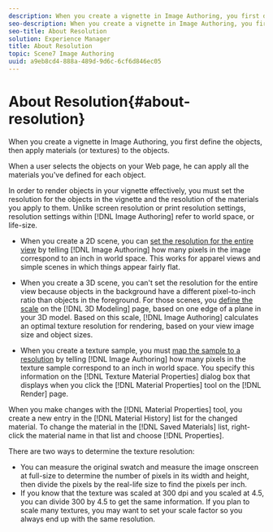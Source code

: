 ```yaml
---
description: When you create a vignette in Image Authoring, you first define the objects, then apply materials (or textures) to the objects.
seo-description: When you create a vignette in Image Authoring, you first define the objects, then apply materials (or textures) to the objects.
seo-title: About Resolution
solution: Experience Manager
title: About Resolution
topic: Scene7 Image Authoring
uuid: a9eb8cd4-888a-489d-9d6c-6cf6d846ec05
---
```


# About Resolution{#about-resolution}

When you create a vignette in Image Authoring, you first define the objects, then apply materials (or textures) to the objects.

When a user selects the objects on your Web page, he can apply all the materials you've defined for each object.

In order to render objects in your vignette effectively, you must set the resolution for the objects in the vignette and the resolution of the materials you apply to them. Unlike screen resolution or print resolution settings, resolution settings within [!DNL Image Authoring] refer to world space, or life-size.

* When you create a 2D scene, you can [set the resolution for the entire view](../c-vat-obj-pg/c-vat-abt-obj-pg/t-vat-scale-2d-img.md#task-fd3d9be735144994acf9ebe2e45d84ed) by telling [!DNL Image Authoring] how many pixels in the image correspond to an inch in world space. This works for apparel views and simple scenes in which things appear fairly flat. 

* When you create a 3D scene, you can't set the resolution for the entire view because objects in the background have a different pixel-to-inch ratio than objects in the foreground. For those scenes, you [define the scale](../c-vat-3d-mod-pg/c-vat-create-geo/t-vat-def-3d-scale.md#task-7938e8b9590543a78d48b678d2d26ba9) on the [!DNL 3D Modeling] page, based on one edge of a plane in your 3D model. Based on this scale, [!DNL Image Authoring] calculates an optimal texture resolution for rendering, based on your view image size and object sizes. 

* When you create a texture sample, you must [map the sample to a resolution](../c-vat-flow-pg/c-vat-test-flow-work/t-vat-text-size-flow-obj.md#task-3a9936d1b9c84c238b4e120d1d92a6d9) by telling [!DNL Image Authoring] how many pixels in the texture sample correspond to an inch in world space. You specify this information on the [!DNL Texture Material Properties] dialog box that displays when you click the [!DNL Material Properties] tool on the [!DNL Render] page.

When you make changes with the [!DNL Material Properties] tool, you create a new entry in the [!DNL Material History] list for the changed material. To change the material in the [!DNL Saved Materials] list, right-click the material name in that list and choose [!DNL Properties].

There are two ways to determine the texture resolution:

* You can measure the original swatch and measure the image onscreen at full-size to determine the number of pixels in its width and height, then divide the pixels by the real-life size to find the pixels per inch. 
* If you know that the texture was scaled at 300 dpi and you scaled at 4.5, you can divide 300 by 4.5 to get the same information. If you plan to scale many textures, you may want to set your scale factor so you always end up with the same resolution.

